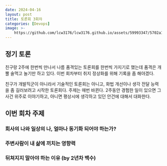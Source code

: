 ```yaml
---
date: 2024-04-16
layout: post
title: 토론회 3회차
categories: [Devops]
image: >-
    https://github.com/lcw3176/lcw3176.github.io/assets/59993347/5702a134-5d16-4428-b2a5-1cb4ce647371
---
```


## 정기 토론

친구랑 2주에 한번씩 만나서 나름 품격있는 토론회를 한번씩 가지기로 했는데 품격은 개뿔 술먹고 놀기만 하고 있다.
이번 회차부터 취지 정상화를 위해 기록을 좀 해야겠다.

친구가 개발직군이 아니라서 기술적인 토론회는 아니고, 화법 개선이나 생각 전달 능력을 좀 길러보려고 시작한 토론회다. 주제는 매번 바뀐다. 2주동안 경험한 일이 있으면 그 사건 위주로 이야기하고, 아니면 평상시에 생각하고 있던 안건에 대해서 대화한다.

## 이번 회차 주제

### 회사의 나와 일상의 나, 얼마나 동기화 되어야 하는가?


### 주변사람이 내 삶에 끼치는 영향력


### 뒤쳐지지 말아야 하는 이유 (by 2년차 백수)